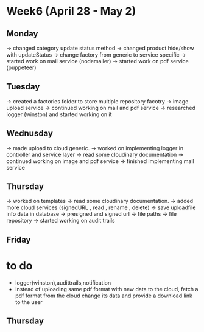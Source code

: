 # Week6 (April 28 - May 2)

## Monday

-> changed category update status method
-> changed product hide/show with updateStatus
-> change factory from generic to service specific
-> started work on mail service (nodemailer)
-> started work on pdf service (puppeteer)

## Tuesday

-> created a factories folder to store multiple repository facotry
-> image upload service
-> continued working on mail and pdf service
-> researched logger (winston) and started working on it

## Wednusday

-> made upload to cloud generic.
-> worked on implementing logger in controller and service layer
-> read some cloudinary documentation
-> continued working on image and pdf service
-> finished implementing mail service

## Thursday

-> worked on templates
-> read some cloudinary documentation.
-> added more cloud services (signedURL , read , rename , delete)
-> save uploadfile info data in database
-> presigned and signed url
-> file paths
-> file repository
-> started working on audit trails

## Friday

# to do

- logger(winston),audittrails,notification
- instead of uploading same pdf format with new data to the cloud, fetch a pdf format from the cloud change its data and provide a download link to the user

## Thursday
